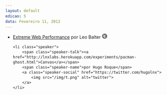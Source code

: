 ```yaml
---
layout: default
edicao: 5
data: Fevereiro 11, 2012
---
```

<ul class="speakers">
     <li class="speaker">
        <span class="speaker-talk"><a href="http://www.slideshare.net/leobalter/extreme-web-performance">Extreme Web Performance</a></span>
        <span class="speaker-name">por Leo Balter</span>
        <a class="speaker-social" href="https://twitter.com/LeoBalter">
            <img src="/img/t.png" alt="twitter">
        </a>
    </li>

    <li class="speaker">
        <span class="speaker-talk"><a href="http://lnxlabs.herokuapp.com/experiments/pacman-ghost.html">Canvas</a></span>
        <span class="speaker-name">por Hugo Roque</span>
        <a class="speaker-social" href="https://twitter.com/hugolnx">
            <img src="/img/t.png" alt="twitter">
        </a>
    </li>
</ul>